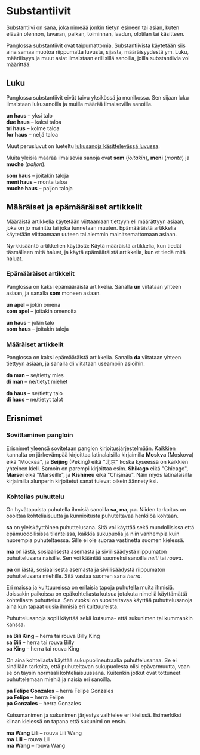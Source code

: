 # Substantiivit

Substantiivi on sana, joka nimeää jonkin tietyn esineen tai asian,
kuten elävän olennon, tavaran, paikan, toiminnan, laadun, olotilan tai käsitteen.

Panglossa substantiivit ovat taipumattomia.
Substantiivista käytetään siis aina samaa muotoa riippumatta luvusta, sijasta, määräisyydestä ym.
Luku, määräisyys ja muut asiat ilmaistaan erillisillä sanoilla, joilla substantiivia voi määrittää.


## Luku

Panglossa substantiivit eivät taivu yksikössä ja monikossa.
Sen sijaan luku ilmaistaan lukusanoilla ja muilla määrää ilmaisevilla sanoilla.

**un haus**
– yksi talo  
**due haus**
– kaksi taloa  
**tri haus**
– kolme taloa  
**for haus**
– neljä taloa

Muut perusluvut on lueteltu [lukusanoja käsittelevässä luvussa](105_numbe.md).

Muita yleisiä määrää ilmaisevia sanoja ovat **som** (_joitakin_), **meni** (_monta_) ja **muche** (_paljon_).

**som haus**
– joitakin taloja  
**meni haus**
– monta taloa  
**muche haus**
– paljon taloja


## Määräiset ja epämääräiset artikkelit

Määräistä artikkelia käytetään
viittaamaan tiettyyn eli määrättyyn asiaan, joka on jo mainittu tai joka tunnetaan muuten.
Epämääräistä artikkelia käytetään 
viittaamaan uuteen tai aiemmin mainitsemattomaan asiaan.

Nyrkkisääntö artikkelien käytöstä:
Käytä määräistä artikkelia, kun tiedät täsmälleen mitä haluat,
ja käytä epämääräistä artikkelia, kun et tiedä mitä haluat.

### Epämääräiset artikkelit

Panglossa on kaksi epämääräistä artikkelia.
Sanalla **un** viitataan yhteen asiaan,
ja sanalla **som** moneen asiaan.

**un apel**
– jokin omena  
**som apel**
– joitakin omenoita

**un haus**
– jokin talo  
**som haus**
– joitakin taloja


### Määräiset artikkelit

Panglossa on kaksi epämääräistä artikkelia.
Sanalla **da** viitataan yhteen tiettyyn asiaan,
ja sanalla **di** viitataan useampiin asioihin.

**da man**
– se/tietty mies  
**di man**
– ne/tietyt miehet

**da haus**
– se/tietty talo  
**di haus**
– ne/tietyt talot


## Erisnimet

### Sovittaminen pangloin

Erisnimet yleensä sovitetaan panglon kirjoitusjärjestelmään.
Kaikkien kannalta on järkevämpää kirjoittaa latinalaisilla kirjaimilla
**Moskva** (Moskova) eikä "Москва",
ja **Beijing** (Peking) eikä "北京"
koska kyseessä on kaikkien yhteinen kieli.
Samoin on parempi kirjoittaa esim.
**Shikago** eikä "Chicago",
**Marsei** eikä "Marseille", ja
**Kishineu** eikä "Chișinău".
Näin myös latinalaisilla kirjaimilla alunperin kirjoitetut sanat tulevat oikein äännetyiksi.


### Kohtelias puhuttelu

On hyvätapaista puhutella ihmisiä sanoilla
**sa**, **ma**, **pa**.
Niiden tarkoitus on osoittaa kohteliaisuutta ja kunnioitusta puhuteltavaa henkilöä kohtaan.

**sa**
on yleiskäyttöinen puhuttelusana.
Sitä voi käyttää sekä muodollisissa että epämuodollisissa tilanteissa, kaikkia sukupuolia ja niin vanhempia kuin nuorempia puhuteltaessa.
Sille ei ole suoraa vastinetta suomen kielessä.

**ma**
on iästä, sosiaalisesta asemasta ja siviilisäädystä riippumaton puhuttelusana naisille.
Sen voi kääntää suomeksi sanoilla _neiti_ tai _rouva_.

**pa**
on iästä, sosiaalisesta asemasta ja siviilisäädystä riippumaton puhuttelusana miehille.
Sitä vastaa suomen sana _herra_.

Eri maissa ja kulttuureissa on erilaisia tapoja puhutella muita ihmisiä.
Joissakin paikoissa on epäkohteliasta kutsua jotakuta nimellä käyttämättä kohteliasta puhuttelua.
Sen vuoksi on suositeltavaa käyttää puhuttelusanoja aina kun tapaat uusia ihmisiä eri kulttuureista.

Puhuttelusanoja sopii käyttää sekä kutsuma- että sukunimen tai kummankin kanssa.

**sa Bili King**
– herra tai rouva Billy King  
**sa Bili**
– herra tai rouva Billy  
**sa King**
– herra tai rouva King

On aina kohteliasta käyttää sukupuolineutraalia puhuttelusanaa.
Se ei sinällään tarkoita, että puhuteltavan sukupuolesta olisi epävarmuutta,
vaan se on täysin normaali kohteliaisuussana.
Kuitenkin jotkut ovat tottuneet puhuttelemaan miehiä ja naisia eri sanoilla.

**pa Felipe Gonzales**
– herra Felipe Gonzales  
**pa Felipe**
– herra Felipe  
**pa Gonzales**
– herra Gonzales

Kutsumanimen ja sukunimen järjestys vaihtelee eri kielissä.
Esimerkiksi kiinan kielessä on tapana että sukunimi on ensin.

**ma Wang Lili**
– rouva Lili Wang  
**ma Lili**
– rouva Lili  
**ma Wang**
– rouva Wang

